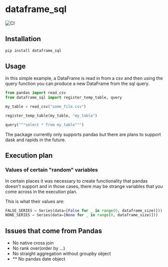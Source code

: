 # dataframe_sql

![CI](https://github.com/zbrookle/dataframe_sql/workflows/CI/badge.svg)

## Installation

```bash
pip install dataframe_sql
```

## Usage

In this simple example, a DataFrame is read in from a csv and then using the query
function you can produce a new DataFrame from the sql query.

``` python
from pandas import read_csv
from dataframe_sql import register_temp_table, query

my_table = read_csv("some_file.csv")

register_temp_table(my_table, "my_table")

query("""select * from my_table""")
```

The package currently only supports pandas but there are plans to support dask and
rapids in the future.

## Execution plan

### Values of certain "random" variables
In certain places it was necessary to create functionality that pandas doesn't support
and in those cases, there may be strange variables that you come across in the
execution plan.

This is what their values are:

```python
FALSE_SERIES = Series(data=[False for _ in range(0, dataframe_size)]))
NONE_SERIES = Series(data=[None for _ in range(0, dataframe_size)]))
```


## Issues that come from Pandas

- No native cross join
- No rank over(order by ...)
- No straight aggregation without groupby object
- ** No pandas date object